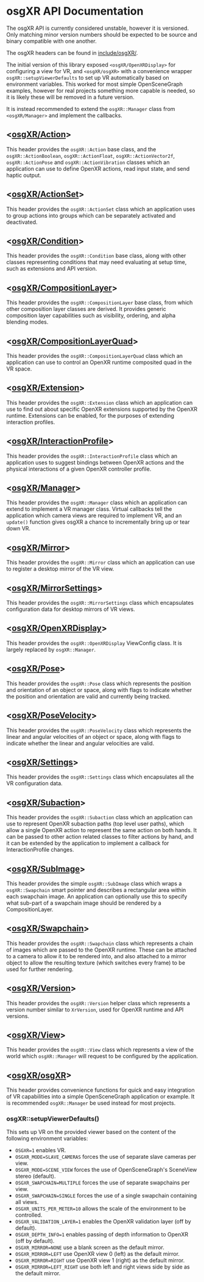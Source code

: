 osgXR API Documentation
=======================

The osgXR API is currently considered unstable, however it is versioned. Only
matching minor version numbers should be expected to be source and binary
compatible with one another.

The osgXR headers can be found in [include/osgXR/](../include/osgXR/).

The initial version of this library exposed ``<osgXR/OpenXRDisplay>`` for
configuring a view for VR, and ``<osgXR/osgXR>`` with a convenience wrapper
``osgXR::setupViewerDefaults`` to set up VR automatically based on environment
variables. This worked for most simple OpenSceneGraph examples, however for real
projects something more capable is needed, so it is likely these will be removed
in a future version.

It is instead recommended to extend the ``osgXR::Manager`` class from
``<osgXR/Manager>`` and implement the callbacks.

## <[osgXR/Action](../include/osgXR/Action)>

This header provides the ``osgXR::Action`` base class, and the
``osgXR::ActionBoolean``, ``osgXR::ActionFloat``, ``osgXR::ActionVector2f``,
``osgXR::ActionPose`` and ``osgXR::ActionVibration`` classes which an
application can use to define OpenXR actions, read input state, and send haptic
output.

## <[osgXR/ActionSet](../include/osgXR/ActionSet)>

This header provides the ``osgXR::ActionSet`` class which an application uses
to group actions into groups which can be separately activated and deactivated.

## <[osgXR/Condition](../include/osgXR/Condition)>

This header provides the ``osgXR::Condition`` base class, along with other
classes representing conditions that may need evaluating at setup time, such as
extensions and API version.

## <[osgXR/CompositionLayer](../include/osgXR/CompositionLayer)>

This header provides the ``osgXR::CompositionLayer`` base class, from which
other composition layer classes are derived. It provides generic composition
layer capabilities such as visibility, ordering, and alpha blending modes.

## <[osgXR/CompositionLayerQuad](../include/osgXR/CompositionLayerQuad)>

This header provides the ``osgXR::CompositionLayerQuad`` class which an
application can use to control an OpenXR runtime composited quad in the VR
space.

## <[osgXR/Extension](../include/osgXR/Extension)>

This header provides the ``osgXR::Extension`` class which an application can
use to find out about specific OpenXR extensions supported by the OpenXR
runtime. Extensions can be enabled, for the purposes of extending interaction
profiles.

## <[osgXR/InteractionProfile](../include/osgXR/InteractionProfile)>

This header provides the ``osgXR::InteractionProfile`` class which an
application uses to suggest bindings between OpenXR actions and the physical
interactions of a given OpenXR controller profile.

## <[osgXR/Manager](../include/osgXR/Manager)>

This header provides the ``osgXR::Manager`` class which an application can
extend to implement a VR manager class. Virtual callbacks tell the application
which camera views are required to implement VR, and an ``update()`` function
gives osgXR a chance to incrementally bring up or tear down VR.

## <[osgXR/Mirror](../include/osgXR/Mirror)>

This header provides the ``osgXR::Mirror`` class which an application can use to
register a desktop mirror of the VR view.

## <[osgXR/MirrorSettings](../include/osgXR/MirrorSettings)>

This header provides the ``osgXR::MirrorSettings`` class which encapsulates
configuration data for desktop mirrors of VR views.

## <[osgXR/OpenXRDisplay](../include/osgXR/OpenXRDisplay)>

This header provides the ``osgXR::OpenXRDisplay`` ViewConfig class. It is
largely replaced by ``osgXR::Manager``.

## <[osgXR/Pose](../include/osgXR/Pose)>

This header provides the ``osgXR::Pose`` class which represents the position
and orientation of an object or space, along with flags to indicate whether the
position and orientation are valid and currently being tracked.

## <[osgXR/PoseVelocity](../include/osgXR/PoseVelocity)>

This header provides the ``osgXR::PoseVelocity`` class which represents the
linear and angular velocities of an object or space, along with flags to
indicate whether the linear and angular velocities are valid.

## <[osgXR/Settings](../include/osgXR/Settings)>

This header provides the ``osgXR::Settings`` class which encapsulates all the VR
configuration data.

## <[osgXR/Subaction](../include/osgXR/Subaction)>

This header provides the ``osgXR::Subaction`` class which an application can
use to represent OpenXR subaction paths (top level user paths), which allow a
single OpenXR action to represent the same action on both hands. It can be
passed to other action related classes to filter actions by hand, and it can be
extended by the application to implement a callback for InteractionProfile
changes.

## <[osgXR/SubImage](../include/osgXR/SubImage)>

This header provides the simple ``osgXR::SubImage`` class which wraps a
``osgXR::Swapchain`` smart pointer and describes a rectangular area within each
swapchain image. An application can optionally use this to specify what sub-part
of a swapchain image should be rendered by a CompositionLayer.

## <[osgXR/Swapchain](../include/osgXR/Swapchain)>

This header provides the ``osgXR::Swapchain`` class which represents a chain of
images which are passed to the OpenXR runtime. These can be attached to a camera
to allow it to be rendered into, and also attached to a mirror object to allow
the resulting texture (which switches every frame) to be used for further
rendering.

## <[osgXR/Version](../include/osgXR/Verson)>

This header provides the ``osgXR::Version`` helper class which represents a
version number similar to ``XrVersion``, used for OpenXR runtime and API
versions.

## <[osgXR/View](../include/osgXR/View)>

This header provides the ``osgXR::View`` class which represents a view of the
world which ``osgXR::Manager`` will request to be configured by the application.

## <[osgXR/osgXR](../include/osgXR/osgXR)>

This header provides convenience functions for quick and easy integration of VR
capabilities into a simple OpenSceneGraph application or example. It is
recommended ``osgXR::Manager`` be used instead for most projects.

### osgXR::setupViewerDefaults()

This sets up VR on the provided viewer based on the content of the following
environment variables:
 * ``OSGXR=1``                  enables VR.
 * ``OSGXR_MODE=SLAVE_CAMERAS`` forces the use of separate slave cameras per view.
 * ``OSGXR_MODE=SCENE_VIEW``    forces the use of OpenSceneGraph's SceneView stereo (default).
 * ``OSGXR_SWAPCHAIN=MULTIPLE`` forces the use of separate swapchains per view.
 * ``OSGXR_SWAPCHAIN=SINGLE``   forces the use of a single swapchain containing all views.
 * ``OSGXR_UNITS_PER_METER=10`` allows the scale of the environment to be controlled.
 * ``OSGXR_VALIDATION_LAYER=1`` enables the OpenXR validation layer (off by default).
 * ``OSGXR_DEPTH_INFO=1``       enables passing of depth information to OpenXR (off by default).
 * ``OSGXR_MIRROR=NONE``        use a blank screen as the default mirror.
 * ``OSGXR_MIRROR=LEFT``        use OpenXR view 0 (left) as the default mirror.
 * ``OSGXR_MIRROR=RIGHT``       use OpenXR view 1 (right) as the default mirror.
 * ``OSGXR_MIRROR=LEFT_RIGHT``  use both left and right views side by side as the default mirror.
